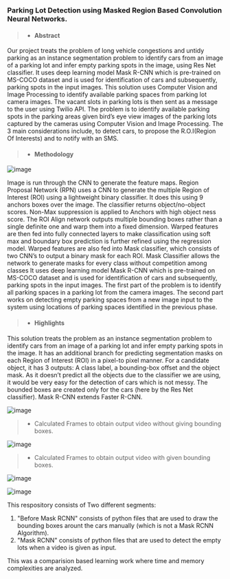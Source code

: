 ### Parking Lot Detection using Masked Region Based Convolution Neural Networks.

>* #### **Abstract**
Our project treats the problem of long vehicle congestions and untidy parking as an instance segmentation problem to identify cars from an image of a parking lot and infer empty parking spots in the image, using Res Net classifier. It uses deep learning model Mask R-CNN which is pre-trained on MS-COCO dataset and is used for identification of cars and subsequently, parking spots in the input images. This solution uses Computer Vision and Image Processing to identify available parking spaces from parking lot camera images. The vacant slots in parking lots is then sent as a message to the user using Twilio API.  The problem is to identify available parking spots in the parking areas given bird’s eye view images of the parking lots captured by the cameras using Computer Vision and Image Processing. The 3 main considerations include, to detect cars, to propose the R.O.I(Region Of Interests) and to notify with an SMS. 

>* #### **Methodology**

![image](https://user-images.githubusercontent.com/94667797/170271202-c173fcaf-262e-4cb1-a126-3e35e572349e.png)

Image is run through the CNN to generate the feature maps. Region Proposal Network (RPN) uses a CNN to generate the multiple Region of Interest (ROI) using a lightweight binary classifier. It does this using 9 anchors boxes over the image. The classifier returns object/no-object scores. 
Non-Max suppression is applied to Anchors with high object ness score. The ROI Align network outputs multiple bounding boxes rather than a single definite one and warp them into a fixed dimension. 
Warped features are then fed into fully connected layers to make classification using soft max and boundary box prediction is further refined using the regression model. 
Warped features are also fed into Mask classifier, which consists of two CNN’s to output a binary mask for each ROI. Mask Classifier allows the network to generate masks for every class without competition among classes
It uses deep learning model Mask R-CNN which is pre-trained on MS-COCO dataset and is used for identification of cars and subsequently, parking spots in the input images. 
The first part of the problem is to identify all parking spaces in a parking lot from the camera images. 
The second part works on detecting empty parking spaces from a new image input to the system using locations of parking spaces identified in the previous phase. 



>* #### **Highlights**

This solution treats the problem as an instance segmentation problem to identify cars from an image of a parking lot and infer empty parking spots in the image.
It has an additional branch for predicting segmentation masks on each Region of Interest (ROI) in a pixel-to pixel manner. For a candidate object, it has 3 outputs: A class label, a bounding-box offset and the object mask.
As it doesn’t predict all the objects due to the classifier we are using, it would be very easy for the detection of cars which is not messy.
The bounded boxes are created only for the cars (here by the Res Net classifier).
Mask R-CNN extends Faster R-CNN.

![image](https://user-images.githubusercontent.com/94667797/170271703-cc242e39-be4a-4293-b374-c5387fa8b4a6.png)

>* Calculated Frames to obtain output video without giving bounding boxes.

![image](https://user-images.githubusercontent.com/94667797/170271648-29038823-7525-47d7-8e68-f62f46977e4c.png)

  
>* Calculated Frames to obtain output video with given bounding boxes.

![image](https://user-images.githubusercontent.com/94667797/170271878-89b6a446-24f7-4034-b19a-9eeff14e4896.png)

![image](https://user-images.githubusercontent.com/94667797/170271967-e13f5d82-0e55-4b7a-8425-e21e84ff8a38.png)


This respository consists of Two different segments:
1. "Before Mask RCNN" consists of python files that are used to draw the bounding boxes arount the cars manually (which is not a Mask RCNN Algorithm).
2. "Mask RCNN" consists of python files that are used to detect the empty lots when a video is given as input. 

This was a comparision based learning work where time and memory complexities are analyzed. 

